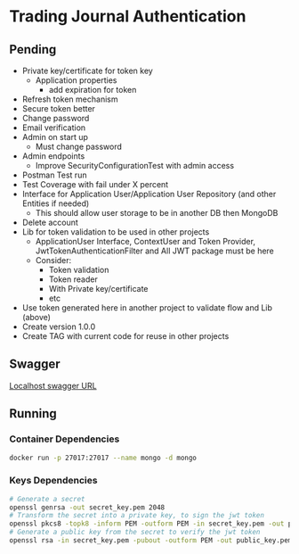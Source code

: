 # Trading Journal Authentication

## Pending

* Private key/certificate for token key
  * Application properties
    * add expiration for token
* Refresh token mechanism
* Secure token better
* Change password
* Email verification
* Admin on start up
  * Must change password
* Admin endpoints
  * Improve SecurityConfigurationTest with admin access
* Postman Test run
* Test Coverage with fail under X percent
* Interface for Application User/Application User Repository (and other Entities if needed)
  * This should allow user storage to be in another DB then MongoDB
* Delete account
* Lib for token validation to be used in other projects
  * ApplicationUser Interface, ContextUser and Token Provider, JwtTokenAuthenticationFilter and All JWT package must be here
  * Consider:
    * Token validation
    * Token reader
    * With Private key/certificate
    * etc
* Use token generated here in another project to validate flow and Lib (above)
* Create version 1.0.0
* Create TAG with current code for reuse in other projects

## Swagger

[Localhost swagger URL](http://localhost:8080/swagger-ui/index.html)

## Running

### Container Dependencies

```bash
docker run -p 27017:27017 --name mongo -d mongo
```

### Keys Dependencies

```bash
# Generate a secret
openssl genrsa -out secret_key.pem 2048
# Transform the secret into a private key, to sign the jwt token
openssl pkcs8 -topk8 -inform PEM -outform PEM -in secret_key.pem -out private_key.pem -nocrypt
# Generate a public key from the secret to verify the jwt token
openssl rsa -in secret_key.pem -pubout -outform PEM -out public_key.pem
```
